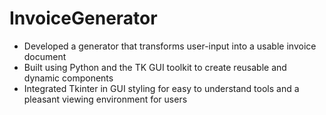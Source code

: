 # InvoiceGenerator

- Developed a generator that transforms user-input into a usable invoice document  
- Built using Python and the TK GUI toolkit to create reusable and dynamic components
- Integrated Tkinter in GUI styling for easy to understand tools and a pleasant viewing environment for users
